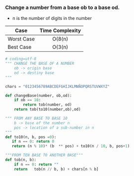 ### Change a  number from a base ob to a base od.
* n is the number of digits in the number

| Case          | Time Complexity |
| ------------- |:---------------:|
| Worst Case    | O(8(n)          |
| Best Case     | O(3(n)          |

```python   
# coding=utf-8
""" CHANGE THE BASE OF A NUMBER
    ob -> origin base
    od -> destiny base
"""

chars = "0123456789ABCDEFGHIJKLMNÑOPQRSTUVWXYZ"

def changeBase(number, ob,od):
    if ob == 10:
        return tob(number, od)
    return tob(to10(number,ob),od)

""" FROM ANY BASE TO BASE 10
    b -> base of the number n
    pos -> location of a sub-number in n
"""
def to10(n, b, pos =0):
   if n == 0: return 0
   return (n % 10)* (b  ** pos) + to10(n / 10, b, pos+1)

"""FROM TEN BASE TO ANOTHER BASE"""
def tob(n, b):
    if n == 0: return ""
    return   tob(n // b, b) + chars[n % b]
```
